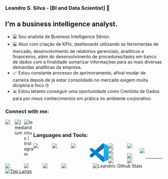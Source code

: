 ### Leandro S. Silva - [BI and Data Scientist] 👋

## I'm a business intelligence analyst.

- 💻 Sou analista de Business Intelligence Sênior.
- 💻 Atuo com criação de KPIs, dashboards utilizando as ferramentas de mercado, desenvolvimento de relatórios gerenciais, analíticos e financeiros, além do desenvolvimento de procedures/tasks em banco de dados com a finalidade sumarizar informações para as mais diversas demandas analíticas da empresa.
- 📈 Estou constante processo de aprimoramento, afinal mudar de carreira depois de já estar consolidado no mercado exigem muita diciplina e foco 🤓
- 📊 Estou tetanto conseguir uma oportunidade como Cientista de Dados para por meus conhecimentos em prática no ambiente corporativo.

### Connect with me:

[<img align="left"  width="30px" src="https://cdn.jsdelivr.net/npm/simple-icons@3.4.0/icons/linkedin.svg" />](https://www.linkedin.com/in/leandro-soares-11b010115/)


[<img align="left" alt=" | medium" width="30px" src="https://cdn.jsdelivr.net/npm/simple-icons@3.4.0/icons/medium.svg" />](https://medium.com/@leandric)


[<img align="left" alt="leandrinus | Instagram" width="30px" src="https://upload.wikimedia.org/wikipedia/commons/5/58/Instagram-Icon.png" />](https://www.instagram.com/leandrinus/)



<br />

### Languages and Tools:

<img align="left" width="60px" src="https://cdn.jsdelivr.net/gh/devicons/devicon/icons/linux/linux-original.svg" />

<img align="left" width="60px" src="https://cdn.jsdelivr.net/gh/devicons/devicon/icons/windows8/windows8-original.svg" />

<img align="left" width="60px" src="https://cdn.jsdelivr.net/gh/devicons/devicon/icons/python/python-original.svg" />

<img align="left" alt="visual studio code" width="60px" src="https://raw.githubusercontent.com/github/explore/80688e429a7d4ef2fca1e82350fe8e3517d3494d/topics/visual-studio-code/visual-studio-code.png" />

<img align="left" width="60px" src="https://cdn.jsdelivr.net/gh/devicons/devicon/icons/jupyter/jupyter-original-wordmark.svg" />

<img align="left" width="60px" src="https://cdn.jsdelivr.net/gh/devicons/devicon/icons/mysql/mysql-original-wordmark.svg" />

<img align="left" width="100px" src="https://i.pinimg.com/originals/3e/22/6e/3e226e343377eeec1eea486b0f4570c9.png" />

<img align="left" width="60px" src="https://cdn.jsdelivr.net/gh/devicons/devicon/icons/microsoftsqlserver/microsoftsqlserver-plain-wordmark.svg" />

<img align="left" width="60px" src="https://cdn.jsdelivr.net/gh/devicons/devicon/icons/arduino/arduino-original-wordmark.svg" />

<img align="left" width="60px" src="https://cdn.jsdelivr.net/gh/devicons/devicon/icons/git/git-original.svg" />

<img align="left" width="60px" src="https://cdn.jsdelivr.net/gh/devicons/devicon/icons/pandas/pandas-original-wordmark.svg" />

<img align="left" width="60px" src="https://cdn.jsdelivr.net/gh/devicons/devicon/icons/numpy/numpy-original.svg" />

<img align="left" width="60px" src="https://cdn.jsdelivr.net/gh/devicons/devicon/icons/flask/flask-original-wordmark.svg" />

<img align="left" width="60px" src="https://encrypted-tbn0.gstatic.com/images?q=tbn:ANd9GcQRASaA5e7K-rIlkZEzzqjNZ2miSn7EUEV-yqRdV1Wj5CjxJk3nqb3aG7ayj_5WEwCuBOg&usqp=CAU">

<img align="left" width="60px" src="https://encrypted-tbn0.gstatic.com/images?q=tbn:ANd9GcTiCvNt0esNv9Uj1_B-X8yvlFx7bjBwSGjHwr6-6eFWXxSgYYJcizc4Ga6mtKpaI_MARNs&usqp=CAU">

<img align="left" width="100px" src="https://encrypted-tbn0.gstatic.com/images?q=tbn:ANd9GcQOrN-SlGco7YJQTUY7Oh5y-QICMF1aR5SUm6jaGD6Daw4SauwTOgo9aJqbIvVR3NVpCA&usqp=CAU">

<br />
<br />




---
<div style="display: inline_block">
<img align="left" alt="Leandric Github Stats" src="https://github-readme-stats.vercel.app/api?username=leandric&show_icons=true&hide_border=true" />

[![Top Langs](https://github-readme-stats.vercel.app/api/top-langs/?username=leandric&layout=compact)](https://github.com/anuraghazra/github-readme-stats)
</div>

<!-- …  [medium]:  -->
[linkedin]: https://www.linkedin.com/in/leandro-soares-11b010115/
[instagram]: https://www.instagram.com/leandrinus/

